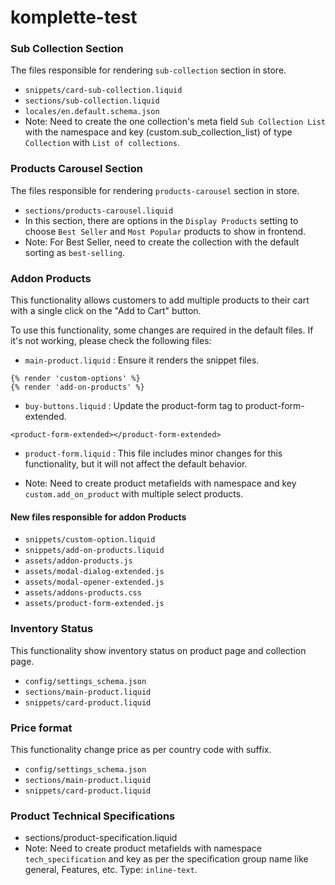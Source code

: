 # komplette-test

### Sub Collection Section

The files responsible for rendering `sub-collection` section in store.

- `snippets/card-sub-collection.liquid`
- `sections/sub-collection.liquid`
- `locales/en.default.schema.json`
- Note: Need to create the one collection's meta field `Sub Collection List` with the namespace and key (custom.sub_collection_list) of type `Collection` with `List of collections`.

### Products Carousel Section

The files responsible for rendering `products-carousel` section in store.

- `sections/products-carousel.liquid`
- In this section, there are options in the `Display Products` setting to choose `Best Seller` and `Most Popular` products to show in frontend.
- Note: For Best Seller, need to create the collection with the default sorting as `best-selling`.


### Addon Products

This functionality allows customers to add multiple products to their cart with a single click on the "Add to Cart" button.

To use this functionality, some changes are required in the default files. If it's not working, please check the following files:

- `main-product.liquid` :  Ensure it renders the snippet files.
```
{% render 'custom-options' %}
{% render 'add-on-products' %}
```

- `buy-buttons.liquid` : Update the product-form tag to product-form-extended.
```
<product-form-extended></product-form-extended>
```

- `product-form.liquid` :  This file includes minor changes for this functionality, but it will not affect the default behavior.

- Note: Need to create product metafields with namespace and key `custom.add_on_product` with multiple select products.

#### New files responsible for addon Products

- `snippets/custom-option.liquid`
- `snippets/add-on-products.liquid`
- `assets/addon-products.js`
- `assets/modal-dialog-extended.js`
- `assets/modal-opener-extended.js`
- `assets/addons-products.css`
- `assets/product-form-extended.js`

### Inventory Status

This functionality show inventory status on product page and collection page.

- `config/settings_schema.json`
- `sections/main-product.liquid`
- `snippets/card-product.liquid`

### Price format

This functionality change price as per country code with suffix.

- `config/settings_schema.json`
- `sections/main-product.liquid`
- `snippets/card-product.liquid`

### Product Technical Specifications

- sections/product-specification.liquid
- Note: Need to create product metafields with namespace `tech_specification` and key as per the specification group name like general, Features, etc. Type: `inline-text`.